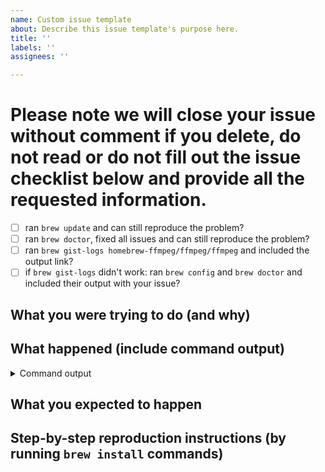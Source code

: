 ```yaml
---
name: Custom issue template
about: Describe this issue template's purpose here.
title: ''
labels: ''
assignees: ''

---
```


# Please note we will close your issue without comment if you delete, do not read or do not fill out the issue checklist below and provide all the requested information.

- [ ] ran `brew update` and can still reproduce the problem?
- [ ] ran `brew doctor`, fixed all issues and can still reproduce the problem?
- [ ] ran `brew gist-logs homebrew-ffmpeg/ffmpeg/ffmpeg` and included the output link?
- [ ] if `brew gist-logs` didn't work: ran `brew config` and `brew doctor` and included their output with your issue?

<!-- To help us debug your issue, please complete these sections: -->

## What you were trying to do (and why)

<!-- replace me -->

## What happened (include command output)

<!-- replace me -->

<details>
  <summary>Command output</summary>
  <pre>

  <!-- replace this with the command output -->

  </pre>
</details>

## What you expected to happen

<!-- replace me -->

## Step-by-step reproduction instructions (by running `brew install` commands)

<!-- replace me -->
